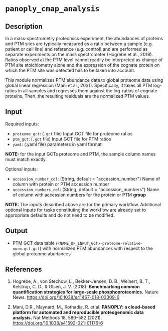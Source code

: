 # ```panoply_cmap_analysis```

## Description
In a mass-spectrometry proteomics experiment, the abundances of proteins and PTM sites are typically measured as a ratio between a sample (e.g. patient or cell line) and reference (e.g. control) and are performed as separate experiments on the mass spectrometer (Hogrebe et al., 2018). Ratios observed at the PTM level cannot readily be interpreted as change of PTM site stoichiometry alone and the expression of the cognate protein on which the PTM site was detected has to be taken into account.

This module normalizes PTM abundance data to global proteome data using global linear regression (Mani et al., 2021). Specifically, it takes all PTM log-ratios in all samples and regresses them against the log-ratios of cognate proteins. Then, the resulting residuals are the normalized PTM values.


## Input

Required inputs:

* ```proteome_gct```: (`.gct` file) Input GCT file for proteome ratios
* ```ptm_gct```: (`.gct` file) Input GCT file for PTM ratios
* ```yaml```: (.yaml file) parameters in yaml format

**NOTE:** for the input GCTs proteome and PTM, the sample column names must match exactly.

Optional inputs:

* ```accession_number_col```: (String, default = "accession_number") Name of column with protein or PTM accession number
* ```accession_numbers_col```: (String, default = "accession_numbers") Name of column with accession numbers for the protein or PTM **group**

**NOTE:** The inputs described above are for the primary workflow. Additional optional inputs for tasks constituting the workflow are already set to appropriate defaults and do not need to be modified.


## Output

* PTM GCT data table (`<NAME_OF_INPUT_GCT>-proteome-relative-norm.gct.gct`) with normalized PTM abundances with respect to the global proteome abudances

## References

1. Hogrebe, A., von Stechow, L., Bekker-Jensen, D. B., Weinert, B. T., Kelstrup, C. D., &amp; Olsen, J. V. (2018). **Benchmarking common quantification strategies for large-scale phosphoproteomics.** Nature News. https://doi.org/10.1038/s41467-018-03309-6

2. Mani, D.R., Maynard, M., Kothadia, R. et al. **PANOPLY: a cloud-based platform for automated and reproducible proteogenomic data analysis.** Nat Methods 18, 580–582 (2021). https://doi.org/10.1038/s41592-021-01176-6
